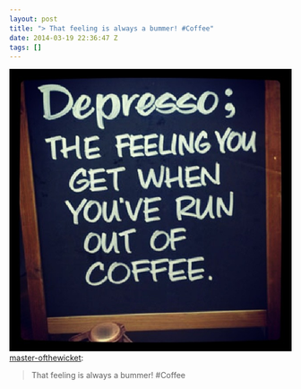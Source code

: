 ```yaml
---
layout: post
title: "> That feeling is always a bummer! #Coffee"
date: 2014-03-19 22:36:47 Z
tags: []
---
```

![](/media/2014/03/80106459732.jpg)
[master-ofthewicket](http://master-ofthewicket.tumblr.com/post/80095352853/that-feeling-is-always-a-bummer-coffee):

> That feeling is always a bummer! #Coffee
